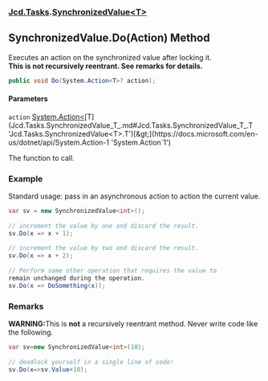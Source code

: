 ### [Jcd.Tasks](Jcd.Tasks.md 'Jcd.Tasks').[SynchronizedValue&lt;T&gt;](Jcd.Tasks.SynchronizedValue_T_.md 'Jcd.Tasks.SynchronizedValue<T>')

## SynchronizedValue<T>.Do(Action<T>) Method

Executes an action on the synchronized value after locking it.  
<b>This is not recursively reentrant. See remarks for details.</b>

```csharp
public void Do(System.Action<T>? action);
```
#### Parameters

<a name='Jcd.Tasks.SynchronizedValue_T_.Do(System.Action_T_).action'></a>

`action` [System.Action&lt;](https://docs.microsoft.com/en-us/dotnet/api/System.Action-1 'System.Action`1')[T](Jcd.Tasks.SynchronizedValue_T_.md#Jcd.Tasks.SynchronizedValue_T_.T 'Jcd.Tasks.SynchronizedValue<T>.T')[&gt;](https://docs.microsoft.com/en-us/dotnet/api/System.Action-1 'System.Action`1')

The function to call.

### Example
Standard usage: pass in an asynchronous action to action the current value.  
  
```csharp  
var sv = new SynchronizedValue<int>();  
  
// increment the value by one and discard the result.  
sv.Do(x => x + 1);  
  
// increment the value by two and discard the result.  
sv.Do(x => x + 2);  
  
// Perform some other operation that requires the value to  
remain unchanged during the operation.  
sv.Do(x => DoSomething(x));  
```

### Remarks
  
<b>WARNING:</b>This is <b>not</b> a recursively reentrant method. Never write code like  
             the following.  
  
```csharp  
var sv=new SynchronizedValue<int>(10);  
  
// deadlock yourself in a single line of code!  
sv.Do(x=>sv.Value+10);  
```